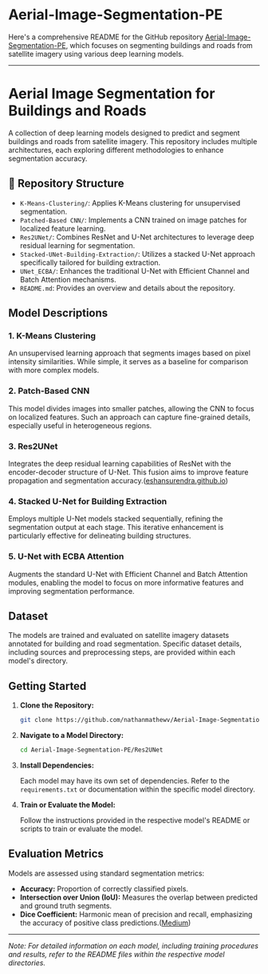 # Aerial-Image-Segmentation-PE

Here's a comprehensive README for the GitHub repository [Aerial-Image-Segmentation-PE](https://github.com/nathanmathewv/Aerial-Image-Segmentation-PE), which focuses on segmenting buildings and roads from satellite imagery using various deep learning models.

---

# Aerial Image Segmentation for Buildings and Roads

A collection of deep learning models designed to predict and segment buildings and roads from satellite imagery. This repository includes multiple architectures, each exploring different methodologies to enhance segmentation accuracy.

## 📁 Repository Structure

* `K-Means-Clustering/`: Applies K-Means clustering for unsupervised segmentation.
* `Patched-Based CNN/`: Implements a CNN trained on image patches for localized feature learning.
* `Res2UNet/`: Combines ResNet and U-Net architectures to leverage deep residual learning for segmentation.
* `Stacked-UNet-Building-Extraction/`: Utilizes a stacked U-Net approach specifically tailored for building extraction.
* `UNet_ECBA/`: Enhances the traditional U-Net with Efficient Channel and Batch Attention mechanisms.
* `README.md`: Provides an overview and details about the repository.

## Model Descriptions

### 1. K-Means Clustering

An unsupervised learning approach that segments images based on pixel intensity similarities. While simple, it serves as a baseline for comparison with more complex models.

### 2. Patch-Based CNN

This model divides images into smaller patches, allowing the CNN to focus on localized features. Such an approach can capture fine-grained details, especially useful in heterogeneous regions.

### 3. Res2UNet

Integrates the deep residual learning capabilities of ResNet with the encoder-decoder structure of U-Net. This fusion aims to improve feature propagation and segmentation accuracy.([eshansurendra.github.io][1])

### 4. Stacked U-Net for Building Extraction

Employs multiple U-Net models stacked sequentially, refining the segmentation output at each stage. This iterative enhancement is particularly effective for delineating building structures.

### 5. U-Net with ECBA Attention

Augments the standard U-Net with Efficient Channel and Batch Attention modules, enabling the model to focus on more informative features and improving segmentation performance.

## Dataset

The models are trained and evaluated on satellite imagery datasets annotated for building and road segmentation. Specific dataset details, including sources and preprocessing steps, are provided within each model's directory.

## Getting Started

1. **Clone the Repository:**

   ```bash
   git clone https://github.com/nathanmathewv/Aerial-Image-Segmentation-PE.git
   ```



2. **Navigate to a Model Directory:**

   ```bash
   cd Aerial-Image-Segmentation-PE/Res2UNet
   ```



3. **Install Dependencies:**

   Each model may have its own set of dependencies. Refer to the `requirements.txt` or documentation within the specific model directory.

4. **Train or Evaluate the Model:**

   Follow the instructions provided in the respective model's README or scripts to train or evaluate the model.

## Evaluation Metrics

Models are assessed using standard segmentation metrics:

* **Accuracy:** Proportion of correctly classified pixels.
* **Intersection over Union (IoU):** Measures the overlap between predicted and ground truth segments.
* **Dice Coefficient:** Harmonic mean of precision and recall, emphasizing the accuracy of positive class predictions.([Medium][2])

---

*Note: For detailed information on each model, including training procedures and results, refer to the README files within the respective model directories.*

[1]: https://eshansurendra.github.io/projects/aerialseg/?utm_source=chatgpt.com "Semantic segmentation of aerial imagery using U-Net | Eshan Surendra"
[2]: https://medium.com/%40rehman.aimal/aerial-semantic-segmentation-using-u-net-deep-learning-model-3356a53c915f?utm_source=chatgpt.com "Aerial Semantic Segmentation using U-Net Deep Learning Model | by Aimal Rehman | Medium"
[3]: https://github.com/eshansurendra/AerialSeg-U-Net?utm_source=chatgpt.com "GitHub - eshansurendra/AerialSeg-U-Net: Repository for semantic segmentation of aerial imagery using U-Net, featuring training scripts, data preprocessing, and model evaluation."
